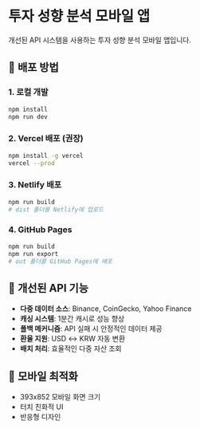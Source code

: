 # 투자 성향 분석 모바일 앱

개선된 API 시스템을 사용하는 투자 성향 분석 모바일 앱입니다.

## 🚀 배포 방법

### 1. 로컬 개발
```bash
npm install
npm run dev
```

### 2. Vercel 배포 (권장)
```bash
npm install -g vercel
vercel --prod
```

### 3. Netlify 배포
```bash
npm run build
# dist 폴더를 Netlify에 업로드
```

### 4. GitHub Pages
```bash
npm run build
npm run export
# out 폴더를 GitHub Pages에 배포
```

## 🔧 개선된 API 기능

- **다중 데이터 소스**: Binance, CoinGecko, Yahoo Finance
- **캐싱 시스템**: 1분간 캐시로 성능 향상
- **폴백 메커니즘**: API 실패 시 안정적인 데이터 제공
- **환율 지원**: USD ↔ KRW 자동 변환
- **배치 처리**: 효율적인 다중 자산 조회

## 📱 모바일 최적화

- 393x852 모바일 화면 크기
- 터치 친화적 UI
- 반응형 디자인